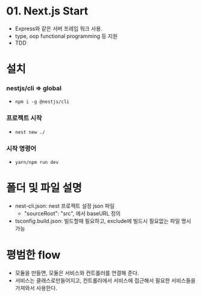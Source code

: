# 01. Next.js Start

- Express와 같은 서버 프레임 워크 사용.
- type, oop functional programming 등 지원
- TDD

# 설치
### nestjs/cli  => global
- ```npm i -g @nestjs/cli```

### 프로젝트 시작
- ```nest new ./ ```

### 시작 명령어
- ```yarn/npm run dev```

# 폴더 및 파일 설명
- nest-cli.json: nest 프로젝트 설정 json 파일
  - "sourceRoot": "src", 에서 baseURL 정의
- tsconfig.build.json: 빌드할때 필요하고, exclude에 빌드시 필요없는 파일 명시 가능

# 평범한 flow
- 모듈을 만들면, 모듈은 서비스와 컨트롤러를 연결해 준다.
- 서비스는 클래스로만들어지고, 컨트롤러에서 서비스에 접근해서 필요한 서비스들을 가져와서 사용한다.
